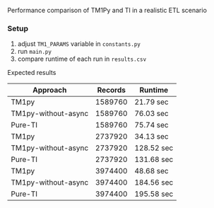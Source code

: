 Performance comparison of TM1Py and TI in a realistic ETL scenario

### Setup

1. adjust `TM1_PARAMS` variable in `constants.py`
2. run `main.py`
3. compare runtime of each run in `results.csv`

Expected results

| Approach            |Records| Runtime    |
|---------------------|-------|------------|
| TM1py               |1589760| 21.79 sec  |
| TM1py-without-async |1589760| 76.03 sec  |
| Pure-TI             |1589760| 75.74 sec  |
| TM1py               |2737920| 34.13 sec  |
| TM1py-without-async |2737920| 128.52 sec |
| Pure-TI             |2737920| 131.68 sec |
| TM1py               |3974400| 48.68 sec  |
| TM1py-without-async |3974400| 184.56 sec |
| Pure-TI             |3974400| 195.58 sec |
